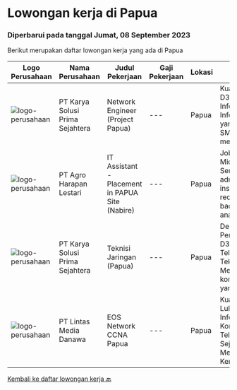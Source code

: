 
  # Lowongan kerja di Papua

  ### Diperbarui pada tanggal Jumat, 08 September 2023

  Berikut merupakan daftar lowongan kerja yang ada di Papua

  |Logo Perusahaan | Nama Perusahaan | Judul Pekerjaan | Gaji Pekerjaan | Lokasi | Deskripsi | Tanggal diunggah | Pranala |
  | -------------- | --------------- | --------------- | --------- | --------- | -------------- | ------- | ----------- |
  |![logo-perusahaan](https://image-service-cdn.seek.com.au/bb0f2c313297f2db3d497466b95d7da85644edc0/ee4dce1061f3f616224767ad58cb2fc751b8d2dc)|PT Karya Solusi Prima Sejahtera|Network Engineer (Project Papua)|---|Papua|Kualifikasi: Pendidikan D3/S1 Teknik Informatika/Elektro/Sistem Informasi dan bidang yang sama. Pendidikan SMK dipersilahkan melamar. Memiliki...|Senin, 28 Agustus 2023|https://www.jobstreet.co.id/id/job/network-engineer-project-papua-4450052?token=0~2a754dde-578b-4169-b11f-88485aa70ac3&sectionRank=1&jobId=jobstreet-id-job-4450052|
|![logo-perusahaan](https://image-service-cdn.seek.com.au/cf504cf0fd63cff79d8947c0ec301d1bfb683f57/ee4dce1061f3f616224767ad58cb2fc751b8d2dc)|PT Agro Harapan Lestari|IT Assistant - Placement in PAPUA Site (Nabire)|---|Papua|Job Descriptions: Microsoft Windows Server (2003, 2008R2) administration, installation, disaster recovery planning, backups, performance analysis, and...|Rabu, 23 Agustus 2023|https://www.jobstreet.co.id/id/job/it-assistant-placement-in-papua-site-nabire-4446295?token=0~2a754dde-578b-4169-b11f-88485aa70ac3&sectionRank=2&jobId=jobstreet-id-job-4446295|
|![logo-perusahaan](https://image-service-cdn.seek.com.au/bb0f2c313297f2db3d497466b95d7da85644edc0/ee4dce1061f3f616224767ad58cb2fc751b8d2dc)|PT Karya Solusi Prima Sejahtera|Teknisi Jaringan (Papua)|---|Papua|Deskripsi Pekerjaan Pendidikan minimal SMK, D3 Teknik Telekomunikasi/ S1 Teknik Informatika Memiliki kemampuan komunikasi interpersonal yang baik...|Kamis, 24 Agustus 2023|https://www.jobstreet.co.id/id/job/teknisi-jaringan-papua-4447614?token=0~2a754dde-578b-4169-b11f-88485aa70ac3&sectionRank=3&jobId=jobstreet-id-job-4447614|
|![logo-perusahaan](https://image-service-cdn.seek.com.au/4cc5b4edd8a09fb41741a122f57ee79a81b9a89e/ee4dce1061f3f616224767ad58cb2fc751b8d2dc)|PT Lintas Media Danawa|EOS Network CCNA Papua|---|Papua|Kualifikasi: Minimam Lulusan D3 (Teknik Informatika, Ilmu Komputer, Telekomunikasi) &amp; Sejenisnya Minimal Memiliki Pengalaman Kerja 1 Tahun Sebagai...|Selasa, 22 Agustus 2023|https://www.jobstreet.co.id/id/job/eos-network-ccna-papua-4444398?token=0~2a754dde-578b-4169-b11f-88485aa70ac3&sectionRank=4&jobId=jobstreet-id-job-4444398|


  [Kembali ke daftar lowongan kerja 🔙](../README.md#daftar-lowongan-kerja)
  